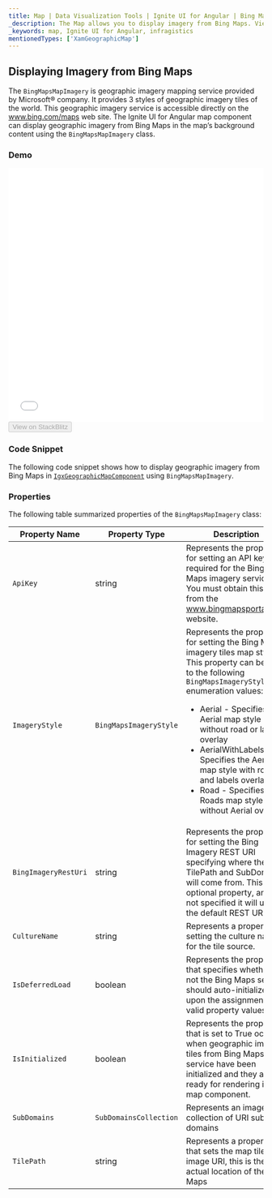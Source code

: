 ```yaml
---
title: Map | Data Visualization Tools | Ignite UI for Angular | Bing Maps | Infragistics
_description: The Map allows you to display imagery from Bing Maps. View the demo and usage for more
_keywords: map, Ignite UI for Angular, infragistics
mentionedTypes: ['XamGeographicMap']
---
```


## Displaying Imagery from Bing Maps

The `BingMapsMapImagery` is geographic imagery mapping service provided by Microsoft® company. It provides 3 styles of geographic imagery tiles of the world. This geographic imagery service is accessible directly on the <a href="http://www.bing.com/maps" target="_blank">www.bing.com/maps</a> web site. The Ignite UI for Angular map component can display geographic imagery from Bing Maps in the map’s background content using the `BingMapsMapImagery` class.

### Demo

<div class="sample-container loading" style="height: 500px">
    <iframe id="geo-map-display-bing-imagery-iframe" src='{environment:dvDemosBaseUrl}/maps/geo-map-display-bing-imagery' width="100%" height="100%" seamless frameBorder="0" onload="onXPlatSampleIframeContentLoaded(this);"></iframe>
</div>
<div>
    <button data-localize="stackblitz" disabled class="stackblitz-btn"   data-iframe-id="geo-map-display-bing-imagery-iframe" data-demos-base-url="{environment:dvDemosBaseUrl}">View on StackBlitz
    </button>
</div>

<div class="divider--half"></div>

### Code Snippet

The following code snippet shows how to display geographic imagery from Bing Maps in [`IgxGeographicMapComponent`](/products/ignite-ui-angular/api/docs/typescript/latest/classes/igxgeographicmapcomponent.html) using `BingMapsMapImagery`.

### Properties

The following table summarized properties of the `BingMapsMapImagery` class:

| Property Name        | Property Type          | Description                                                                                                                                                                                                                                                                                                                                                                                                             |
| -------------------- | ---------------------- | ----------------------------------------------------------------------------------------------------------------------------------------------------------------------------------------------------------------------------------------------------------------------------------------------------------------------------------------------------------------------------------------------------------------------- |
| `ApiKey`             | string                 | Represents the property for setting an API key required for the Bing Maps imagery service. You must obtain this key from the <a href="http://www.bingmapsportal.coms" target="_blank">www.bingmapsportal.com</a> website.                                                                                                                                                                                               |
| `ImageryStyle`       | `BingMapsImageryStyle` | Represents the property for setting the Bing Maps imagery tiles map style. This property can be set to the following `BingMapsImageryStyle` enumeration values: <ul><li> Aerial - Specifies the Aerial map style without road or labels overlay</li> <li> AerialWithLabels - Specifies the Aerial map style with road and labels overlay</li><li> Road - Specifies the Roads map style without Aerial overlay</li></ul> |
| `BingImageryRestUri` | string                 | Represents the property for setting the Bing Imagery REST URI specifying where the TilePath and SubDomains will come from. This is an optional property, and if not specified it will use the default REST URI.                                                                                                                                                                                                         |
| `CultureName`        | string                 | Represents a property for setting the culture name for the tile source.                                                                                                                                                                                                                                                                                                                                                 |
| `IsDeferredLoad`     | boolean                | Represents the property that specifies whether or not the Bing Maps service should auto-initialized upon the assignment of valid property values.                                                                                                                                                                                                                                                                       |
| `IsInitialized`      | boolean                | Represents the property that is set to True occurs when geographic imagery tiles from Bing Maps service have been initialized and they are ready for rendering in the map component.                                                                                                                                                                                                                                    |
| `SubDomains`         | `SubDomainsCollection` | Represents an image collection of URI sub domains                                                                                                                                                                                                                                                                                                                                                                       |
| `TilePath`           | string                 | Represents a property that sets the map tile image URI, this is the actual location of the Bing Maps                                                                                                                                                                                                                                                                                                                    |
